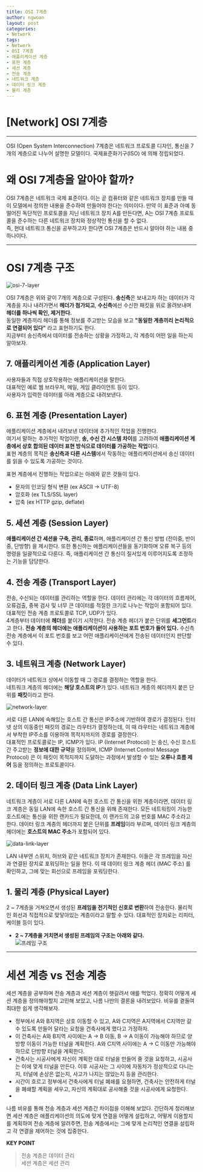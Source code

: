 ```yaml
---
title: OSI 7계층
author: ngwoon
layout: post
categories:
- Network
tags:
- Network
- OSI 7계층
- 애플리케이션 계층
- 표현 계층
- 세션 계층
- 전송 계층
- 네트워크 계층
- 데이터 링크 계층
- 물리 계층
---
```


# [Network] OSI 7계층
- - -

OSI (Open System Interconnection) 7계층은 네트워크 프로토콜 디자인, 통신을 7개의 계층으로 나누어 설명한 모델이다. 국제표준화기구(ISO) 에 의해 정립되었다.

# 왜 OSI 7계층을 알아야 할까?

OSI 7계층은 네트워크 국제 표준이다. 이는 곧 컴퓨터와 같은 네트워크 장치를 만들 때 이 모델에서 정의한 내용을 준수하여 만들어야 한다는 의미이다. 만약 이 표준과 아예 동떨어진 독단적인 프로토콜을 지닌 네트워크 장치 A를 만든다면, A는 OSI 7계층 프로토콜을 준수하는 다른 네트워크 장치와 정상적인 통신을 할 수 없다.<br/>
즉, 현대 네트워크 통신을 공부하고자 한다면 OSI 7계층은 반드시 알아야 하는 내용 중 하나이다.

---

# OSI 7계층 구조

![osi-7-layer](/assets/images/post/Network/OSI%207계층/osi-layers.png)

OSI 7계층은 위와 같이 7개의 계층으로 구성된다. **송신측**은 보내고자 하는 데이터가 각 계층을 지나 내려가면서 **헤더가 첨가되고**, **수신측**에선 수신한 패킷을 위로 올려보내며  **헤더를 하나씩 확인, 제거한다.**<br/>
동일한 계층끼리 헤더를 통해 정보를 주고받는 모습을 보고 **"동일한 계층끼리 논리적으로 연결되어 있다"** 라고 표현하기도 한다.<br/>
지금부터 송신측에서 데이터를 전송하는 상황을 가정하고, 각 계층이 어떤 일을 하는지 알아보자.

## 7. 애플리케이션 계층 (Application Layer)

사용자들과 직접 상호작용하는 애플리케이션을 말한다.<br/>
대표적인 예로 웹 브라우저, 메일, 게임 클라이언트 등이 있다.<br/>
사용자가 입력한 데이터를 아래 계층으로 내려보낸다.

## 6. 표현 계층 (Presentation Layer)

애플리케이션 계층에서 내려보낸 데이터에 추가적인 작업을 진행한다.<br/>
여기서 말하는 추가적인 작업이란, **송, 수신 간 시스템 차이**를 고려하여 **애플리케이션 계층에서 상호 합의된 데이터 표현 방식으로 데이터를 가공하는 작업**이다.<br/>
표현 계층의 목적은 **송신측과 다른 시스템**에서 작동하는 애플리케이션에서 송신 데이터를 읽을 수 있도록 가공하는 것이다.

표현 계층에서 진행하는 작업으로는 아래와 같은 것들이 있다.
- 문자의 인코딩 형식 변환 (ex ASCII → UTF-8)
- 암호화 (ex TLS/SSL layer)
- 압축 (ex HTTP gzip, deflate)

## 5. 세션 계층 (Session Layer)

**애플리케이션 간 세션을 구축, 관리, 종료**하며, 애플리케이션 간 통신 방법 (전이중, 반이중, 단방향) 을 제시한다. 또한 통신하는 애플리케이션들을 동기화하며 오류 복구 등의 명령을 일괄적으로 다룬다. 즉, 애플리케이션 간 통신이 질서있게 이루어지도록 조정하는 기능을 담당한다.

## 4. 전송 계층 (Transport Layer)

전송, 수신되는 데이터를 관리하는 역할을 한다. 데이터 관리에는 각 데이터의 흐름제어, 오류검출, 중복 검사 및 너무 큰 데이터를 적절한 크기로 나누는 작업이 포함되어 있다.<br/>
대표적인 전송 계층 프로토콜로 TCP, UDP가 있다.<br/>
4계층부터 데이터에 **헤더**를 붙이기 시작한다. 전송 계층 헤더가 붙은 단위를 **세그먼트**라고 한다. ****전송 계층의 헤더에는 애플리케이션이 사용하는 **포트 번호**가 들어 있다**.** 수신측 전송 계층에서 이 포트 번호를 보고 어떤 애플리케이션에게 전송된 데이터인지 판단할 수 있다.

## 3. 네트워크 계층 (Network Layer)

데이터가 네트워크 상에서 이동할 때 그 경로를 결정하는 역할을 한다. <br/>
네트워크 계층의 헤더에는 **해당 호스트의 IP**가 있다. 네트워크 계층의 헤더까지 붙은 단위를 **패킷**이라고 한다.

![network-layer](/assets/images/post/Network/OSI%207계층/network-layer.png)

서로 다른 LAN에 속해있는 호스트 간 통신은 IP주소에 기반하여 경로가 결정된다. 인터넷 상의 이동중인 패킷의 경로는 라우터가 결정하는데, 이 때 라우터는 네트워크 계층에서 부착한 IP주소를 이용하여 목적지까지의 경로를 결정한다.<br/>
대표적인 프로토콜로는 IP, ICMP가 있다. IP (Internet Protocol) 는 송신, 수신 호스트 간 주고받는 **정보에 대한 규약**을 정의하며, ICMP (Internet Control Message Protocol) 은 이 패킷이 목적지까지 도달하는 과정에서 발생할 수 있는 **오류나 흐름 제어** 등을 정의하는 프로토콜이다.

## 2. 데이터 링크 계층 (Data Link Layer)

네트워크 계층이 서로 다른 LAN에 속한 호스트 간 통신을 위한 계층이라면, 데이터 링크 계층은 동일 LAN에 속한 호스트 간 통신을 위해 존재한다. 모든 네트워킹이 가능한 호스트에는 통신을 위한 랜카드가 필요한데, 이 랜카드의 고유 번호를 MAC 주소라고 한다. 데이터 링크 계층의 헤더까지 붙은 단위를 **프레임**이라 부르며, 데이터 링크 계층의 헤더에는 **호스트의 MAC 주소**가 포함되어 있다.

![data-link-layer](/assets/images/post/Network/OSI%207계층/data-link-layer.png)

LAN 내부엔 스위치, 허브와 같은 네트워크 장치가 존재한다. 이들은 각 프레임을 자신과 연결된 장치로 포워딩하는 일을 한다. 이 때 데이터 링크 계층 헤더 (MAC 주소) 를 확인하고, 그에 맞는 회선으로 프레임을 포워딩한다.

## 1. 물리 계층 (Physical Layer)

2 ~ 7계층을 거쳐오면서 생성된 **프레임을 전기적인 신호로 변환**하여 전송한다. 물리적인 회선과 직접적으로 맞닿아있는 계층이라고 말할 수 있다. 대표적인 장치로는 리피터, 케이블 등이 있다. 

- **2 ~ 7계층을 거치면서 생성된 프레임의 구조는 아래와 같다.**<br/>
    ![프레임 구조](/assets/images/post/Network/OSI%207계층/frame-structure.png)

---

# 세션 계층 vs 전송 계층

세션 계층을 공부하며 전송 계층과 세션 계층이 헷갈려서 애를 먹었다. 정확히 어떻게 세션 계층을 정의해야할지 고민해 보았고, 나름 나만의 결론을 내려보았다. 비유를 곁들여 최대한 쉽게 생각해보자. 

- 정부에서 A와 B지역은 상호 이동할 수 있고, A와 C지역은 A지역에서 C지역만 갈 수 있도록 만들어 달라는 요청을 건축사에게 했다고 가정하자.
- 이 건축사는 A와 B지역 사이에는 A → B 이동, B → A 이동이 가능해야 하므로 양방향 이동이 가능한 터널을 계획한다. A와 C지역 사이에는 A → C 이동만 가능해야 하므로 단방향 터널을 계획한다.
- 건축사는 시공사에게 자신이 계획한 대로 터널을 만들어 줄 것을 요청하고, 시공사는 이에 맞게 터널을 만든다. 이후 시공사는 그 사이에 자동차가 정상적으로 다니는지, 터널에 손상은 없는지, 사고가 나지는 않았는지 등을 관리한다.
- 시간이 흐르고 정부에서 건축사에게 터널 폐쇄를 요쳥하면, 건축사는 안전하게 터널을 폐쇄할 계획을 세우고, 자신의 계획대로 공사해줄 것을 시공사에게 요청한다.
- 

나름 비유를 통해 전송 계층과 세션 계층간 차이점을 이해해 보았다. 간단하게 정리해보면 세션 계층은 애플리케이션의 의도에 맞게 연결을 어떻게 설립하고, 어떻게 이용할지를 계획하여 전송 계층에 알려주면, 전송 계층에서는 그에 맞게 논리적인 연결을 설립하고 각 연결을 제어하는 것에 집중한다.

**KEY POINT** 

> 전송 계층은 데이터 관리 <br/>
> 세션 계층은 세션 관리